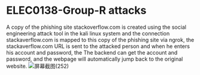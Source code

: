 # ELEC0138-Group-R attacks
A copy of the phishing site stackoverflow.com is created using the social engineering attack tool in the kali linux system and the connection stackaverflow.com is mapped to this copy of the phishing site via ngrok, the stackaverflow.com URL is sent to the attacked person and when he enters his account and password, the The backend can get the account and password, and the webpage will automatically jump back to the original website.
![屏幕截图(252)](https://github.com/Zzzyii/ELEC0138-Group-R/assets/85960806/e59787b5-fdb5-4fc8-ba71-4ed80ef16f72)

